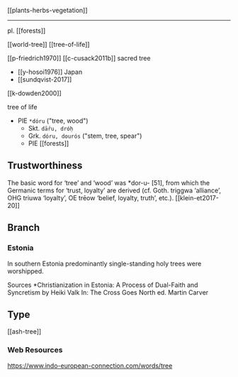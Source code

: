 [[plants-herbs-vegetation]]

---

pl. [[forests]]

[[world-tree]]
[[tree-of-life]]

[[p-friedrich1970]]
[[c-cusack2011b]]
sacred tree
- [[y-hosoi1976]] Japan
- [[sundqvist-2017]]

[[k-dowden2000]]

tree of life


- PIE `*dóru` ("tree, wood")
	- Skt. `dā́ru, dróḥ`
	- Grk. `dóru, dourós` ("stem, tree, spear")
	- PIE [[forests]]



## Trustworthiness
The basic word for ‘tree’ and ‘wood’ was *dor-u- [51], from which the Germanic terms for ‘trust, loyalty’ are derived (cf. Goth. triggwa ‘alliance’, OHG triuwa ‘loyalty’, OE trēow ‘belief, loyalty, truth’, etc.). [[klein-et2017-20]]

## Branch
### Estonia
In southern Estonia predominantly single-standing holy trees were worshipped.  

Sources
*Christianization in Estonia: A Process of Dual-Faith and Syncretism by Heiki Valk In: The Cross Goes North ed. Martin Carver


## Type
[[ash-tree]]







### Web Resources
https://www.indo-european-connection.com/words/tree